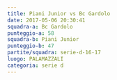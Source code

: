 ```yaml
---
title: Piani Junior vs Bc Gardolo
date: 2017-05-06 20:30:41
squadra-a: Bc Gardolo
punteggio-a: 58
squadra-b: Piani Junior
punteggio-b: 47
partite/squadra: serie-d-16-17
luogo: PALAMAZZALI
categoria: serie d
---
```

